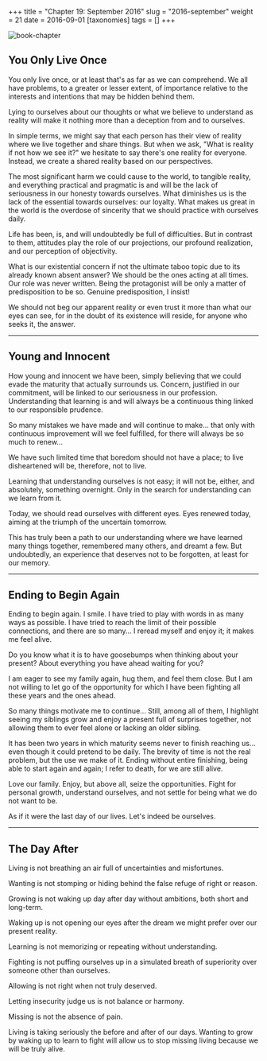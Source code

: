 +++
title = "Chapter 19: September 2016"
slug = "2016-september"
weight = 21
date = 2016-09-01
[taxonomies]
tags = []
+++

![book-chapter](/images/books/oeur/19.jpg)

## You Only Live Once

You only live once, or at least that's as far as we can comprehend. We all have problems, to a greater or lesser extent, of importance relative to the interests and intentions that may be hidden behind them.

Lying to ourselves about our thoughts or what we believe to understand as reality will make it nothing more than a deception from and to ourselves.

In simple terms, we might say that each person has their view of reality where we live together and share things. But when we ask, "What is reality if not how we see it?" we hesitate to say there's one reality for everyone. Instead, we create a shared reality based on our perspectives.

The most significant harm we could cause to the world, to tangible reality, and everything practical and pragmatic is and will be the lack of seriousness in our honesty towards ourselves. What diminishes us is the lack of the essential towards ourselves: our loyalty. What makes us great in the world is the overdose of sincerity that we should practice with ourselves daily.

Life has been, is, and will undoubtedly be full of difficulties. But in contrast to them, attitudes play the role of our projections, our profound realization, and our perception of objectivity.

What is our existential concern if not the ultimate taboo topic due to its already known absent answer? We should be the ones acting at all times. Our role was never written. Being the protagonist will be only a matter of predisposition to be so. Genuine predisposition, I insist!

We should not beg our apparent reality or even trust it more than what our eyes can see, for in the doubt of its existence will reside, for anyone who seeks it, the answer.

---

## Young and Innocent

How young and innocent we have been, simply believing that we could evade the maturity that actually surrounds us. Concern, justified in our commitment, will be linked to our seriousness in our profession. Understanding that learning is and will always be a continuous thing linked to our responsible prudence.

So many mistakes we have made and will continue to make... that only with continuous improvement will we feel fulfilled, for there will always be so much to renew...

We have such limited time that boredom should not have a place; to live disheartened will be, therefore, not to live.

Learning that understanding ourselves is not easy; it will not be, either, and absolutely, something overnight. Only in the search for understanding can we learn from it.

Today, we should read ourselves with different eyes. Eyes renewed today, aiming at the triumph of the uncertain tomorrow.

This has truly been a path to our understanding where we have learned many things together, remembered many others, and dreamt a few. But undoubtedly, an experience that deserves not to be forgotten, at least for our memory.

--- 

## Ending to Begin Again

Ending to begin again. I smile. I have tried to play with words in as many ways as possible. I have tried to reach the limit of their possible connections, and there are so many... I reread myself and enjoy it; it makes me feel alive.

Do you know what it is to have goosebumps when thinking about your present? About everything you have ahead waiting for you?

I am eager to see my family again, hug them, and feel them close. But I am not willing to let go of the opportunity for which I have been fighting all these years and the ones ahead.

So many things motivate me to continue... Still, among all of them, I highlight seeing my siblings grow and enjoy a present full of surprises together, not allowing them to ever feel alone or lacking an older sibling.

It has been two years in which maturity seems never to finish reaching us... even though it could pretend to be daily. The brevity of time is not the real problem, but the use we make of it. Ending without entire finishing, being able to start again and again; I refer to death, for we are still alive.

Love our family. Enjoy, but above all, seize the opportunities. Fight for personal growth, understand ourselves, and not settle for being what we do not want to be.

As if it were the last day of our lives. Let's indeed be ourselves.

---

## The Day After

Living is not breathing an air full of uncertainties and misfortunes.

Wanting is not stomping or hiding behind the false refuge of right or reason.

Growing is not waking up day after day without ambitions, both short and long-term.

Waking up is not opening our eyes after the dream we might prefer over our present reality.

Learning is not memorizing or repeating without understanding.

Fighting is not puffing ourselves up in a simulated breath of superiority over someone other than ourselves.

Allowing is not right when not truly deserved.

Letting insecurity judge us is not balance or harmony.

Missing is not the absence of pain.

Living is taking seriously the before and after of our days. Wanting to grow by waking up to learn to fight will allow us to stop missing living because we will be truly alive.

